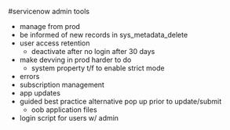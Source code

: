 #servicenow 
admin tools
- manage from prod 
- be informed of new records in sys_metadata_delete 
- user access retention 
	- deactivate after no login after 30 days 
- make devving in prod harder to do 
	- system property t/f to enable strict mode
- errors 
- subscription management 
- app updates 
- guided best practice alternative pop up prior to update/submit 
	- oob application files 
- login script for users w/ admin 